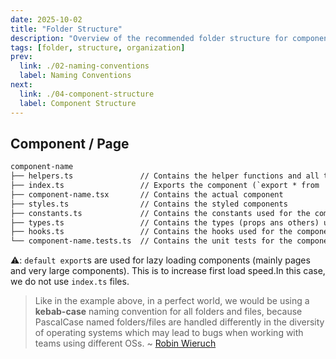 ```yaml
---
date: 2025-10-02
title: "Folder Structure"
description: "Overview of the recommended folder structure for components and pages."
tags: [folder, structure, organization]
prev:
  link: ./02-naming-conventions
  label: Naming Conventions
next:
  link: ./04-component-structure
  label: Component Structure
---
```



## Component / Page

```txt
component-name
├── helpers.ts               // Contains the helper functions and all the other functions needed by the component
├── index.ts                 // Exports the component (`export * from './component-name'`)
├── component-name.tsx       // Contains the actual component
├── styles.ts                // Contains the styled components
├── constants.ts             // Contains the constants used for the component
├── types.ts                 // Contains the types (props ans others) used for the component
├── hooks.ts                 // Contains the hooks used for the component
└── component-name.tests.ts  // Contains the unit tests for the component (can also be located into a separate "__tests__" folder)
```

⚠️: `default export`s are used for lazy loading components (mainly pages and
very large components). This is to increase first load speed.In this case, we do
not use `index.ts` files.

> Like in the example above, in a perfect world, we would be using a
> **kebab-case** naming convention for all folders and files, because PascalCase
> named folders/files are handled differently in the diversity of operating
> systems which may lead to bugs when working with teams using different OSs.
> ~ [Robin Wieruch](https://www.robinwieruch.de/react-folder-structure/)
